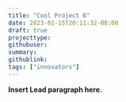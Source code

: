 ```yaml
---
title: "Cool Project 6"
date: 2023-01-15T20:11:32-08:00
draft: true
projecttype:
githubuser:
summary: 
githublink:
tags: ["innovators"]
---
```


**Insert Lead paragraph here.**

